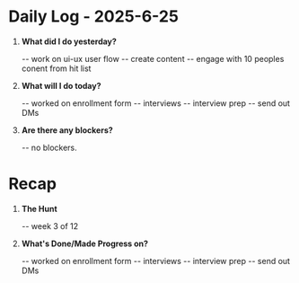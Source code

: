 # Daily Log - 2025-6-25

1. **What did I do yesterday?**

   -- work on ui-ux user flow
   -- create content
   -- engage with 10 peoples conent from hit list

2. **What will I do today?**

   -- worked on enrollment form
   -- interviews
   -- interview prep
   -- send out DMs

3. **Are there any blockers?**

   -- no blockers.

# Recap

1. **The Hunt**
   
   -- week 3 of 12

2. **What's Done/Made Progress on?** 

   -- worked on enrollment form
   -- interviews
   -- interview prep
   -- send out DMs
<!--
   git add .; git commit -m "daily stand-up"; git push;
   git add .; git commit -m "daily close"; git push;
-->